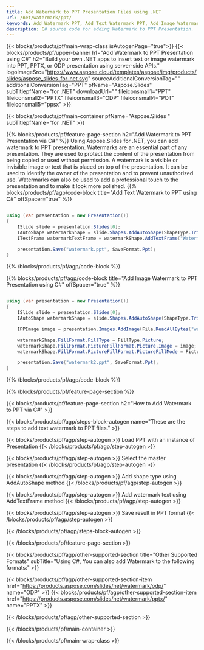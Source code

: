 ```yaml
---
title: Add Watermark to PPT Presentation Files using .NET
url: /net/watermark/ppt/
keywords: Add Watermark PPT, Add Text Watermark PPT, Add Image Watermark PPT
description: C# source code for adding Watermark to PPT Presentation.
---
```


{{< blocks/products/pf/main-wrap-class isAutogenPage="true">}}
{{< blocks/products/pf/upper-banner h1="Add Watermark to PPT Presentation using C#" h2="Build your own .NET apps to insert text or image watermark into PPT, PPTX, or ODP presentation using server-side APIs." logoImageSrc="https://www.aspose.cloud/templates/aspose/img/products/slides/aspose_slides-for-net.svg" sourceAdditionalConversionTag="" additionalConversionTag="PPT" pfName="Aspose.Slides" subTitlepfName="for .NET" downloadUrl="" fileiconsmall1="PPT" fileiconsmall2="PPTX" fileiconsmall3="ODP" fileiconsmall4="POT" fileiconsmall5="ppsx" >}}

{{< blocks/products/pf/main-container pfName="Aspose.Slides " subTitlepfName="for .NET" >}}

{{% blocks/products/pf/feature-page-section  h2="Add Watermark to PPT Presentation via C#" %}}
Using Aspose.Slides for .NET, you can add watermark to PPT presentation. Watermarks are an essential part of any presentation. They are used to protect the content of the presentation from being copied or used without permission. A watermark is a visible or invisible image or text that is placed on top of the presentation. It can be used to identify the owner of the presentation and to prevent unauthorized use. Watermarks can also be used to add a professional touch to the presentation and to make it look more polished. 
{{% blocks/products/pf/agp/code-block title="Add Text Watermark to PPT using C#" offSpacer="true" %}}

```cs

using (var presentation = new Presentation())
{
    ISlide slide = presentation.Slides[0];
    IAutoShape watermarkShape = slide.Shapes.AddAutoShape(ShapeType.Triangle, 0, 0, 0, 0);
    ITextFrame watermarkTextFrame = watermarkShape.AddTextFrame("Watermark");

    presentation.Save("watermark.ppt", SaveFormat.Ppt);
}
```

{{% /blocks/products/pf/agp/code-block %}}

{{% blocks/products/pf/agp/code-block title="Add Image Watermark to PPT Presentation using C#" offSpacer="true" %}}

```cs

using (var presentation = new Presentation())
{
    ISlide slide = presentation.Slides[0];
    IAutoShape watermarkShape = slide.Shapes.AddAutoShape(ShapeType.Triangle, 0, 0, 0, 0);

    IPPImage image = presentation.Images.AddImage(File.ReadAllBytes("watermark.png"));

    watermarkShape.FillFormat.FillType = FillType.Picture;
    watermarkShape.FillFormat.PictureFillFormat.Picture.Image = image;
    watermarkShape.FillFormat.PictureFillFormat.PictureFillMode = PictureFillMode.Stretch;

    presentation.Save("watermark2.ppt", SaveFormat.Ppt);
}
```

{{% /blocks/products/pf/agp/code-block %}}

{{% /blocks/products/pf/feature-page-section %}}

{{< blocks/products/pf/feature-page-section  h2="How to Add Watermark to PPT via C#" >}}

{{< blocks/products/pf/agp/steps-block-autogen name="These are the steps to add text watermark to PPT files." >}}

{{< blocks/products/pf/agp/step-autogen >}}
Load PPT with an instance of Presentation
{{< /blocks/products/pf/agp/step-autogen >}}

{{< blocks/products/pf/agp/step-autogen >}}
Select the master presentation
{{< /blocks/products/pf/agp/step-autogen >}}

{{< blocks/products/pf/agp/step-autogen >}}
Add shape type using AddAutoShape method
{{< /blocks/products/pf/agp/step-autogen >}}

{{< blocks/products/pf/agp/step-autogen >}}
Add watermark text using AddTextFrame method
{{< /blocks/products/pf/agp/step-autogen >}}

{{< blocks/products/pf/agp/step-autogen >}}
Save result in PPT format
{{< /blocks/products/pf/agp/step-autogen >}}

{{< /blocks/products/pf/agp/steps-block-autogen >}}

{{< /blocks/products/pf/feature-page-section >}}

{{< blocks/products/pf/agp/other-supported-section title="Other Supported Formats" subTitle="Using C#, You can also add Watermark to the following formats:" >}}

{{< blocks/products/pf/agp/other-supported-section-item href="https://products.aspose.com/slides/net/watermark/odp/" name="ODP" >}}
{{< blocks/products/pf/agp/other-supported-section-item href="https://products.aspose.com/slides/net/watermark/pptx/" name="PPTX" >}}


{{< /blocks/products/pf/agp/other-supported-section >}}

{{< /blocks/products/pf/main-container >}}
    
{{< /blocks/products/pf/main-wrap-class >}}